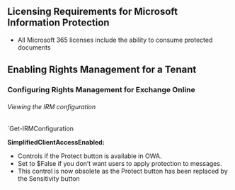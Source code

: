 
## Licensing Requirements for Microsoft Information Protection

* All Microsoft 365 licenses include the ability to consume protected documents


## Enabling Rights Management for a Tenant

### Configuring Rights Management for Exchange Online


###### Viewing the IRM configuration
`Get-IRMConfiguration

**SimplifiedClientAccessEnabled:** 
* Controls if the Protect button is available in OWA. 
* Set to $False if you don’t want users to apply protection to messages. 
* This control is now obsolete as the Protect button has been replaced by the Sensitivity button


